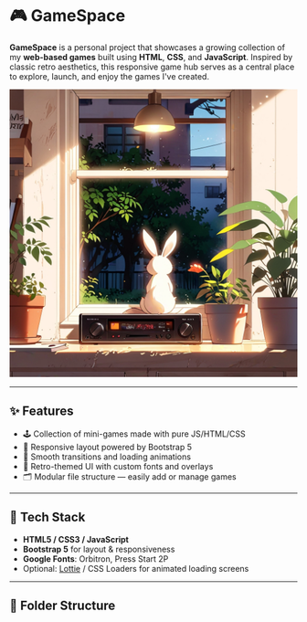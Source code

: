 # 🎮 GameSpace

**GameSpace** is a personal project that showcases a growing collection of my **web-based games** built using **HTML**, **CSS**, and **JavaScript**. Inspired by classic retro aesthetics, this responsive game hub serves as a central place to explore, launch, and enjoy the games I've created.

![GameSpace Preview](./assets/images/logo.jpg)

---

## ✨ Features

- 🕹️ Collection of mini-games made with pure JS/HTML/CSS  
- 📱 Responsive layout powered by Bootstrap 5  
- 🚀 Smooth transitions and loading animations  
- 🎨 Retro-themed UI with custom fonts and overlays  
- 🗂️ Modular file structure — easily add or manage games  

---

## 🧪 Tech Stack

- **HTML5 / CSS3 / JavaScript**
- **Bootstrap 5** for layout & responsiveness
- **Google Fonts**: Orbitron, Press Start 2P
- Optional: [Lottie](https://lottiefiles.com/) / CSS Loaders for animated loading screens

---

## 📂 Folder Structure

